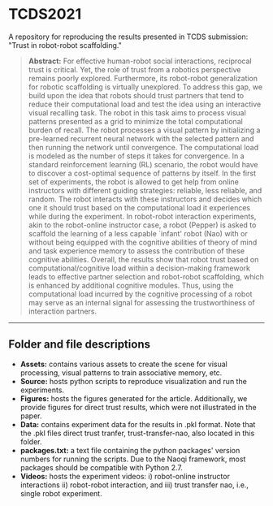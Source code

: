 # TCDS2021
A repository for reproducing the results presented in TCDS submission: "Trust in robot-robot scaffolding."

> **Abstract:** For effective human-robot social interactions, reciprocal trust is critical. Yet, the role of trust from a robotics perspective remains poorly explored. Furthermore, its robot-robot generalization for robotic scaffolding is virtually unexplored. To address this gap, we build upon the idea that robots should trust partners that tend to reduce their computational load and test the idea using an interactive visual recalling task. The robot in this task aims to process visual patterns presented as a grid to minimize the total computational burden of recall. The robot processes a visual pattern by initializing a pre-learned recurrent neural network with the selected pattern and then running the network until convergence. The computational load is modeled as the number of steps it takes for convergence. In a standard reinforcement learning (RL) scenario, the robot would have to discover a cost-optimal sequence of patterns by itself. In the first set of experiments, the robot is allowed to get help from online instructors with different guiding strategies: reliable, less reliable, and random. The robot interacts with these instructors and decides which one it should trust based on the computational load it experiences while during the experiment. In robot-robot interaction experiments, akin to the robot-online instructor case, a robot (Pepper) is asked to scaffold the learning of a less capable `infant' robot (Nao) with or without being equipped with the cognitive abilities of theory of mind and task experience memory to assess the contribution of these cognitive abilities.
Overall, the results show that robot trust based on computational/cognitive load within a decision-making framework leads to effective partner selection and robot-robot scaffolding, which is enhanced by additional cognitive modules. Thus, using the computational load incurred by the cognitive processing of a robot may serve as an internal signal for assessing the trustworthiness of interaction partners.

---
## Folder and file descriptions
+ **Assets:** contains various assets to create the scene for visual processing, visual patterns to train associative memory, etc.  
+ **Source:** hosts python scripts to reproduce visualization and run the experiments. 
+ **Figures:** hosts the figures generated for the article. Additionally, we provide figures for direct trust results, which were not illustrated in the paper.
+ **Data:** contains experiment data for the results in .pkl format. Note that the .pkl files direct trust tranfer, trust-transfer-nao, also located in this folder.
+ **packages.txt:** a text file containing the python packages' version numbers for running the scripts. Due to the Naoqi framework, most packages should be compatible with Python 2.7.
+ **Videos:** hosts the experiment videos: i) robot-online instructor interactions ii) robot-robot interaction, and iii) trust transfer nao, i.e., single robot experiment. 